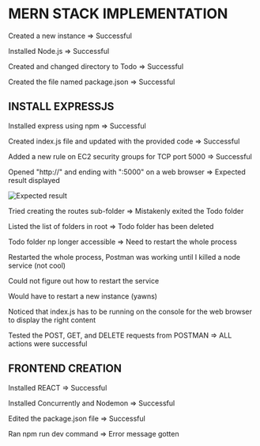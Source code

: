 # MERN STACK IMPLEMENTATION
Created a new instance => Successful

Installed Node.js => Successful

Created and changed directory to Todo => Successful

Created the file named package.json => Successful

## INSTALL EXPRESSJS
Installed express using npm => Successful

Created index.js file and updated with the provided code => Successful

Added a new rule on EC2 security groups for TCP port 5000 => Successful

Opened "http://<PublicIP-or-PublicDNS>" and ending with ":5000" on a web browser => Expected result displayed

![Expected result](https://user-images.githubusercontent.com/97810379/151631602-9fb278d2-b6d1-44ef-b70c-286386f0f14f.JPG)

Tried creating the routes sub-folder => Mistakenly exited the Todo folder

Listed the list of folders in root => Todo folder has been deleted
  
Todo folder np longer accessible => Need to restart the whole process

Restarted the whole process, Postman was working until I killed a node service (not cool)
  
Could not figure out how to restart the service

Would have to restart a new instance (yawns)

Noticed that index.js has to be running on the console for the web browser to display the right content

Tested the POST, GET, and DELETE requests from POSTMAN => ALL actions were successful

## FRONTEND CREATION
  
Installed REACT => Successful

Installed Concurrently and Nodemon => Successful

Edited the package.json file => Successful

Ran npm run dev command => Error message gotten

